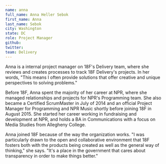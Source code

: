 ```yaml
---
name: anna
full_name: Anna Heller Sebok
first_name: Anna
last_name: Sebok
city: Washington
state: DC
role: Project Manager
github: 
twitter: 
team: Delivery
---
```


Anna is a internal project manager on 18F's Delivery team, where she reviews and creates processes to track 18F Delivery's projects. In her words, "This means I often provide solutions that offer creative and unique perspectives to solving problems."

Before 18F, Anna spent the majority of her career at NPR, where she managed relationships and projects for NPR's Programming team. She also became a Certified ScrumMaster in July of 2014 and an official Project Manager for Programming and NPR Music shortly before joining 18F in August 2015. She started her career working in fundraising and development at NPR, and holds a BA in Communications with a focus on Media Studies from Allegheny College.

Anna joined 18F because of the way the organization works. "I was particularly drawn to the open and collaborative environment that 18F fosters both with the products being created as well as the general way of thinking," she says. "It's a place in the government that cares about transparency in order to make things better."
